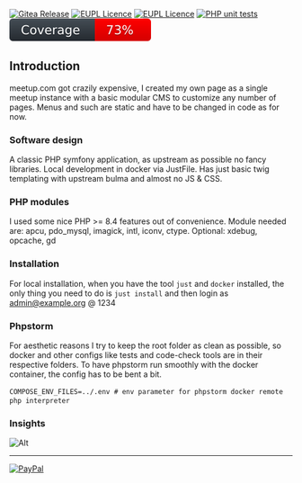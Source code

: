 
[![Gitea Release](https://img.shields.io/badge/Version-v0.5.0-31c754.svg)](https://github.com/xuedi/meetAgain/releases)
[![EUPL Licence](https://img.shields.io/badge/Licence-EUPL_v1.2-31c754.svg)](https://eupl.eu/1.2/en)
[![EUPL Licence](https://img.shields.io/badge/Roadmap-0.6-31c754.svg)](https://github.com/xuedi/meetAgain/milestones?sort=title&direction=asc)
[![PHP unit tests](https://github.com/xuedi/meetAgain/actions/workflows/phpunit.yml/badge.svg)](https://github.com/xuedi/meetAgain/actions/workflows/phpunit.yml)
[![Code Coverage](https://raw.githubusercontent.com/xuedi/meetAgain/main/tests/badge/coverage.svg)](https://github.com/xuedi/meetAgain/blob/master/tests/badgeGenerator.php)

## Introduction
meetup.com got crazily expensive, I created my own page as a single meetup
instance with a basic modular CMS to customize any number of pages. Menus and
such are static and have to be changed in code as for now.

### Software design
A classic PHP symfony application, as upstream as possible no fancy libraries. Local 
development in docker via JustFile. Has just basic twig templating with upstream bulma
and almost no JS & CSS. 

### PHP modules
I used some nice PHP >= 8.4 features out of convenience. Module needed are:
apcu, pdo_mysql, imagick, intl, iconv, ctype. Optional: xdebug, opcache, gd

### Installation
For local installation, when you have the tool `just` and `docker` installed, the only
thing you need to do is `just install` and then login as admin@example.org @ 1234

### Phpstorm
For aesthetic reasons I try to keep the root folder as clean as possible, so docker and other
configs like tests and code-check tools are in their respective folders. To have phpstorm run
smoothly with the docker container, the config has to be bent a bit.
```
COMPOSE_ENV_FILES=../.env # env parameter for phpstorm docker remote php interpreter
```

### Insights
![Alt](https://repobeats.axiom.co/api/embed/e864b7990dd563003e91dc7f2d92bf09103aa917.svg "Repobeats analytics image")

---
[![PayPal](https://img.shields.io/badge/PayPal-00457C?style=for-the-badge&logo=paypal&logoColor=white)](https://www.paypal.com/donate/?hosted_button_id=76XY2B8VZPTXL)